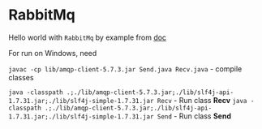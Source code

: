 # RabbitMq

Hello world with `RabbitMq`  by example from [doc](https://www.rabbitmq.com/tutorials/tutorial-one-java.html)

For run on Windows, need

`javac -cp lib/amqp-client-5.7.3.jar Send.java Recv.java` - compile classes

`java -classpath .;./lib/amqp-client-5.7.3.jar;./lib/slf4j-api-1.7.31.jar;./lib/slf4j-simple-1.7.31.jar Recv` - Run class **Recv**
`java -classpath .;./lib/amqp-client-5.7.3.jar;./lib/slf4j-api-1.7.31.jar;./lib/slf4j-simple-1.7.31.jar Send` - Run class **Send**

